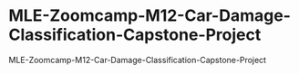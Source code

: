 # MLE-Zoomcamp-M12-Car-Damage-Classification-Capstone-Project
MLE-Zoomcamp-M12-Car-Damage-Classification-Capstone-Project
